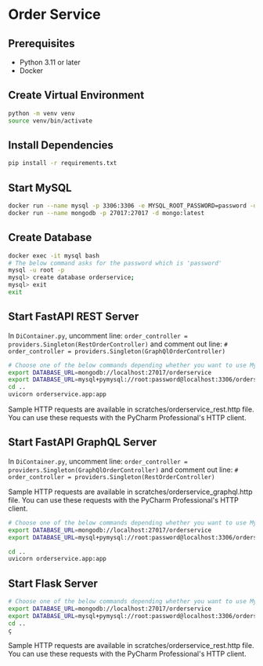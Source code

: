 # Order Service

## Prerequisites

- Python 3.11 or later
- Docker

## Create Virtual Environment

```bash
python -m venv venv
source venv/bin/activate
```

## Install Dependencies

```bash
pip install -r requirements.txt
```

## Start MySQL

```bash
docker run --name mysql -p 3306:3306 -e MYSQL_ROOT_PASSWORD=password -d mysql:latest
docker run --name mongodb -p 27017:27017 -d mongo:latest
```

## Create Database
```bash
docker exec -it mysql bash
# The below command asks for the password which is 'password'
mysql -u root -p
mysql> create database orderservice;
mysql> exit
exit
```

## Start FastAPI REST Server
In `DiContainer.py`, uncomment line:
`order_controller = providers.Singleton(RestOrderController)`
and comment out line:
`# order_controller = providers.Singleton(GraphQlOrderController)`

```bash
# Choose one of the below commands depending whether you want to use MySQL or MongoDB
export DATABASE_URL=mongodb://localhost:27017/orderservice
export DATABASE_URL=mysql+pymysql://root:password@localhost:3306/orderservice
cd ..
uvicorn orderservice.app:app
```

Sample HTTP requests are available in scratches/orderservice_rest.http file.
You can use these requests with the PyCharm Professional's HTTP client.

## Start FastAPI GraphQL Server
In `DiContainer.py`, uncomment line:
`order_controller = providers.Singleton(GraphQlOrderController)`
and comment out line:
`# order_controller = providers.Singleton(RestOrderController)`

Sample HTTP requests are available in scratches/orderservice_graphql.http file.
You can use these requests with the PyCharm Professional's HTTP client.

```bash
# Choose one of the below commands depending whether you want to use MySQL or MongoDB
export DATABASE_URL=mongodb://localhost:27017/orderservice
export DATABASE_URL=mysql+pymysql://root:password@localhost:3306/orderservice

cd ..
uvicorn orderservice.app:app
```

## Start Flask Server
```bash
# Choose one of the below commands depending whether you want to use MySQL or MongoDB
export DATABASE_URL=mongodb://localhost:27017/orderservice
export DATABASE_URL=mysql+pymysql://root:password@localhost:3306/orderservice
cd ..
ç
```

Sample HTTP requests are available in scratches/orderservice_rest.http file.
You can use these requests with the PyCharm Professional's HTTP client.